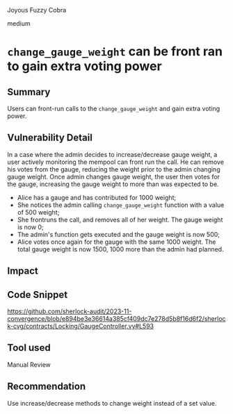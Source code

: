 Joyous Fuzzy Cobra

medium

# `change_gauge_weight` can be front ran to gain extra voting power

## Summary
Users can front-run calls to the `change_gauge_weight` and gain extra voting power. 

## Vulnerability Detail
In a case where the admin decides to increase/decrease gauge weight, a user actively monitoring the mempool can front run the call. He can remove his votes from the gauge, reducing the weight prior to the admin changing gauge weight. Once admin changes gauge weight, the user then votes for the gauge, increasing the gauge weight to more than was expected to be.

 - Alice has a gauge and has contributed for 1000 weight;
 - She notices the admin calling `change_gauge_weight` function with a value of 500 weight;
 - She frontruns the call, and removes all of her weight. The gauge weight is now 0;
 - The admin's function gets executed and the gauge weight is now 500;
 - Alice votes once again for the gauge with the same 1000 weight. The total gauge weight is now 1500, 1000 more than the admin had planned. 

## Impact

## Code Snippet
https://github.com/sherlock-audit/2023-11-convergence/blob/e894be3e36614a385cf409dc7e278d5b8f16d6f2/sherlock-cvg/contracts/Locking/GaugeController.vy#L593
## Tool used

Manual Review

## Recommendation
Use increase/decrease methods to change weight instead of a set value.